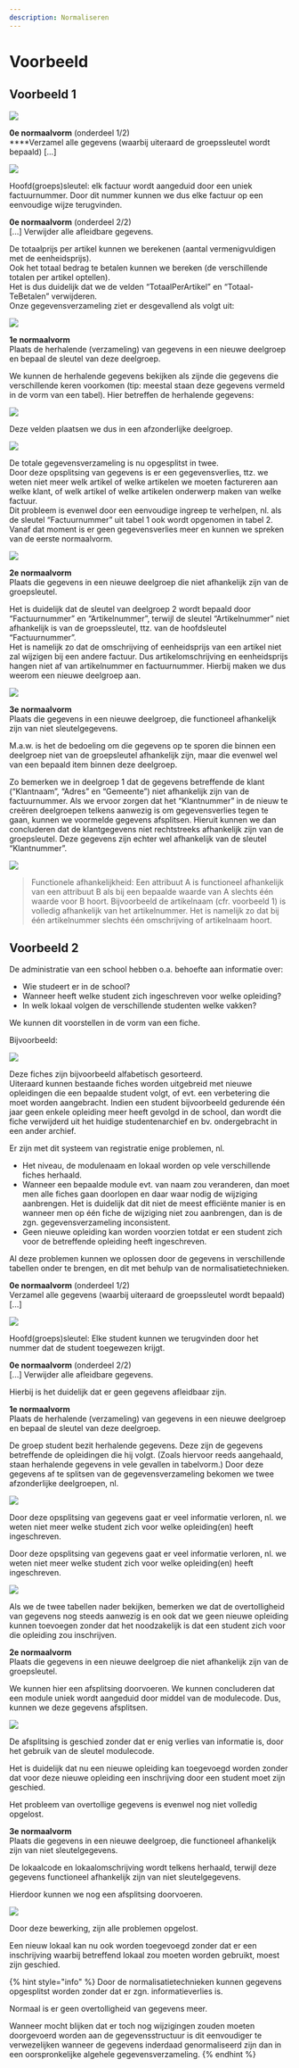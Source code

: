 ```yaml
---
description: Normaliseren
---
```


# Voorbeeld

## **Voorbeeld 1**

![](../../.gitbook/assets/databanken-intro-afbeelding-6%20%282%29.JPG)

**0e normaalvorm** \(onderdeel 1/2\)  
****Verzamel alle gegevens \(waarbij uiteraard de groepssleutel wordt bepaald\) \[...\]

![](../../.gitbook/assets/databanken-intro-afbeelding-7.JPG)

Hoofd\(groeps\)sleutel: elk factuur wordt aangeduid door een uniek factuurnummer. Door dit nummer kunnen we dus elke factuur op een eenvoudige wijze terugvinden.

**0e normaalvorm** \(onderdeel 2/2\)  
\[...\] Verwijder alle afleidbare gegevens.

De totaalprijs per artikel kunnen we berekenen \(aantal vermenigvuldigen met de eenheidsprijs\).   
Ook het totaal bedrag te betalen kunnen we bereken \(de verschillende totalen per artikel optellen\).   
Het is dus duidelijk dat we de velden “TotaalPerArtikel” en “Totaal- TeBetalen” verwijderen.   
Onze gegevensverzameling ziet er desgevallend als volgt uit:

![](../../.gitbook/assets/image%20%2824%29.png)

**1e normaalvorm**  
Plaats de herhalende \(verzameling\) van gegevens in een nieuwe deelgroep en bepaal de sleutel van deze deelgroep. 

We kunnen de herhalende gegevens bekijken als zijnde die gegevens die verschillende keren voorkomen \(tip: meestal staan deze gegevens vermeld in de vorm van een tabel\). Hier betreffen de herhalende gegevens:

![](../../.gitbook/assets/image%20%2862%29.png)

Deze velden plaatsen we dus in een afzonderlijke deelgroep.

![](../../.gitbook/assets/image%20%2859%29.png)

De totale gegevensverzameling is nu opgesplitst in twee.   
Door deze opsplitsing van gegevens is er een gegevensverlies, ttz. we weten niet meer welk artikel of welke artikelen we moeten factureren aan welke klant, of welk artikel of welke artikelen onderwerp maken van welke factuur.   
Dit probleem is evenwel door een eenvoudige ingreep te verhelpen, nl. als de sleutel “Factuurnummer” uit tabel 1 ook wordt opgenomen in tabel 2.   
Vanaf dat moment is er geen gegevensverlies meer en kunnen we spreken van de eerste normaalvorm.

![](../../.gitbook/assets/image%20%2865%29.png)

**2e normaalvorm**  
Plaats die gegevens in een nieuwe deelgroep die niet afhankelijk zijn van de groepsleutel. 

Het is duidelijk dat de sleutel van deelgroep 2 wordt bepaald door “Factuurnummer” en “Artikelnummer”, terwijl de sleutel “Artikelnummer” niet afhankelijk is van de groepssleutel, ttz. van de hoofdsleutel “Factuurnummer”.   
Het is namelijk zo dat de omschrijving of eenheidsprijs van een artikel niet zal wijzigen bij een andere factuur. Dus artikelomschrijving en eenheidsprijs hangen niet af van artikelnummer en factuurnummer. Hierbij maken we dus weerom een nieuwe deelgroep aan.

![](../../.gitbook/assets/image%20%282%29.png)

**3e normaalvorm**  
Plaats die gegevens in een nieuwe deelgroep, die functioneel afhankelijk zijn van niet sleutelgegevens.

M.a.w. is het de bedoeling om die gegevens op te sporen die binnen een deelgroep niet van de groepsleutel afhankelijk zijn, maar die evenwel wel van een bepaald item binnen deze deelgroep.

Zo bemerken we in deelgroep 1 dat de gegevens betreffende de klant \(“Klantnaam”, “Adres” en “Gemeente”\) niet afhankelijk zijn van de factuurnummer. Als we ervoor zorgen dat het “Klantnummer” in de nieuw te creëren deelgroepen telkens aanwezig is om gegevensverlies tegen te gaan, kunnen we voormelde gegevens afsplitsen. Hieruit kunnen we dan concluderen dat de klantgegevens niet rechtstreeks afhankelijk zijn van de groepsleutel. Deze gegevens zijn echter wel afhankelijk van de sleutel “Klantnummer”.

![](../../.gitbook/assets/image%20%2841%29.png)

> Functionele afhankelijkheid: Een attribuut A is functioneel afhankelijk van een attribuut B als bij een bepaalde waarde van A slechts één waarde voor B hoort. Bijvoorbeeld de artikelnaam \(cfr. voorbeeld 1\) is volledig afhankelijk van het artikelnummer. Het is namelijk zo dat bij één artikelnummer slechts één omschrijving of artikelnaam hoort.

## Voorbeeld 2

De administratie van een school hebben o.a. behoefte aan informatie over:

* Wie studeert er in de school?
* Wanneer heeft welke student zich ingeschreven voor welke opleiding?
* In welk lokaal volgen de verschillende studenten welke vakken?

We kunnen dit voorstellen in de vorm van een fiche. 

Bijvoorbeeld:

![](../../.gitbook/assets/image%20%287%29.png)

Deze fiches zijn bijvoorbeeld alfabetisch gesorteerd.   
Uiteraard kunnen bestaande fiches worden uitgebreid met nieuwe opleidingen die een bepaalde student volgt, of evt. een verbetering die moet worden aangebracht. Indien een student bijvoorbeeld gedurende één jaar geen enkele opleiding meer heeft gevolgd in de school, dan wordt die fiche verwijderd uit het huidige studentenarchief en bv. ondergebracht in een ander archief. 

Er zijn met dit systeem van registratie enige problemen, nl. 

* Het niveau, de modulenaam en lokaal worden op vele verschillende fiches herhaald.
* Wanneer een bepaalde module evt. van naam zou veranderen, dan moet men alle fiches gaan doorlopen en daar waar nodig de wijziging aanbrengen. Het is duidelijk dat dit niet de meest efficiënte manier is en wanneer men op één fiche de wijziging niet zou aanbrengen, dan is de zgn. gegevensverzameling inconsistent.
* Geen nieuwe opleiding kan worden voorzien totdat er een student zich voor de betreffende opleiding heeft ingeschreven.

Al deze problemen kunnen we oplossen door de gegevens in verschillende tabellen onder te brengen, en dit met behulp van de normalisatietechnieken.

**0e normaalvorm** \(onderdeel 1/2\)  
Verzamel alle gegevens \(waarbij uiteraard de groepssleutel wordt bepaald\) \[...\]

![](../../.gitbook/assets/image%20%2818%29.png)

Hoofd\(groeps\)sleutel: Elke student kunnen we terugvinden door het nummer dat de student toegewezen krijgt.

**0e normaalvorm** \(onderdeel 2/2\)  
\[...\] Verwijder alle afleidbare gegevens.

Hierbij is het duidelijk dat er geen gegevens afleidbaar zijn.

**1e normaalvorm**  
Plaats de herhalende \(verzameling\) van gegevens in een nieuwe deelgroep en bepaal de sleutel van deze deelgroep. 

De groep student bezit herhalende gegevens. Deze zijn de gegevens betreffende de opleidingen die hij volgt. \(Zoals hiervoor reeds aangehaald, staan herhalende gegevens in vele gevallen in tabelvorm.\) Door deze gegevens af te splitsen van de gegevensverzameling bekomen we twee afzonderlijke deelgroepen, nl.

![](../../.gitbook/assets/image%20%2852%29.png)

Door deze opsplitsing van gegevens gaat er veel informatie verloren, nl. we weten niet meer welke student zich voor welke opleiding\(en\) heeft ingeschreven.

Door deze opsplitsing van gegevens gaat er veel informatie verloren, nl. we weten niet meer welke student zich voor welke opleiding\(en\) heeft ingeschreven.

![](../../.gitbook/assets/image%20%2840%29.png)

Als we de twee tabellen nader bekijken, bemerken we dat de overtolligheid van gegevens nog steeds aanwezig is en ook dat we geen nieuwe opleiding kunnen toevoegen zonder dat het noodzakelijk is dat een student zich voor die opleiding zou inschrijven.

**2e normaalvorm**  
Plaats die gegevens in een nieuwe deelgroep die niet afhankelijk zijn van de groepsleutel. 

We kunnen hier een afsplitsing doorvoeren. We kunnen concluderen dat een module uniek wordt aangeduid door middel van de modulecode. Dus, kunnen we deze gegevens afsplitsen.

![](../../.gitbook/assets/image%20%2854%29.png)

De afsplitsing is geschied zonder dat er enig verlies van informatie is, door het gebruik van de sleutel modulecode. 

Het is duidelijk dat nu een nieuwe opleiding kan toegevoegd worden zonder dat voor deze nieuwe opleiding een inschrijving door een student moet zijn geschied. 

Het probleem van overtollige gegevens is evenwel nog niet volledig opgelost.

**3e normaalvorm**  
Plaats die gegevens in een nieuwe deelgroep, die functioneel afhankelijk zijn van niet sleutelgegevens.

De lokaalcode en lokaalomschrijving wordt telkens herhaald, terwijl deze gegevens functioneel afhankelijk zijn van niet sleutelgegevens. 

Hierdoor kunnen we nog een afsplitsing doorvoeren.

![](../../.gitbook/assets/image%20%2863%29.png)

Door deze bewerking, zijn alle problemen opgelost. 

Een nieuw lokaal kan nu ook worden toegevoegd zonder dat er een inschrijving waarbij betreffend lokaal zou moeten worden gebruikt, moest zijn geschied.

{% hint style="info" %}
Door de normalisatietechnieken kunnen gegevens opgesplitst worden zonder dat er zgn. informatieverlies is.

Normaal is er geen overtolligheid van gegevens meer. 

Wanneer mocht blijken dat er toch nog wijzigingen zouden moeten doorgevoerd worden aan de gegevensstructuur is dit eenvoudiger te verwezelijken wanneer de gegevens inderdaad genormaliseerd zijn dan in een oorspronkelijke algehele gegevensverzameling.
{% endhint %}

